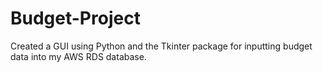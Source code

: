 # Budget-Project
Created a GUI using  Python and the Tkinter package for inputting budget data  into my AWS RDS database.
